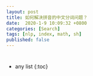 ```yaml
---
layout: post
title: 如何解决拼音的中文分词问题？
date:  2020-1-9 10:09:32 +0800
categories: [Search]
tags: [nlp, index, math, sh]
published: false
---
```


# 

* any list
{:toc}
